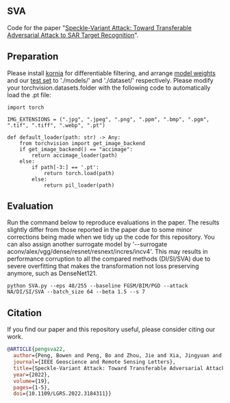 ## SVA
Code for the paper "[Speckle-Variant Attack: Toward Transferable Adversarial Attack to SAR Target Recognition](https://ieeexplore.ieee.org/abstract/document/9800917)".

## Preparation
Please install [kornia](https://kornia.readthedocs.io/en/latest/) for differentiable filtering, and arrange [model weights](https://pan.baidu.com/s/1-r-GBiH8jM-mAoAD-mJmYQ?pwd=5631) and our [test set](https://pan.baidu.com/s/1nZ1oZk3xYpDLdAEY0_gYvg?pwd=5631) to './models/' and './dataset/' respectively. Please modify your torchvision.datasets.folder with the following code to automatically load the .pt file:

```
import torch

IMG_EXTENSIONS = (".jpg", ".jpeg", ".png", ".ppm", ".bmp", ".pgm", ".tif", ".tiff", ".webp", ".pt")

def default_loader(path: str) -> Any:
    from torchvision import get_image_backend
    if get_image_backend() == "accimage":
        return accimage_loader(path)
    else:
        if path[-3:] == '.pt':
            return torch.load(path)
        else:
            return pil_loader(path)
```

## Evaluation
Run the command below to reproduce evaluations in the paper. The results slightly differ from those reported in the paper due to some minor corrections being made when we tidy up the code for this repository. 
You can also assign another surrogate model by '--surrogate aconv/alex/vgg/dense/resnet/resnext/incres/incv4'. 
This may results in performance corruption to all the compared methods (DI/SI/SVA) due to severe overfitting that makes the transformation not loss preserving anymore, such as DenseNet121. 


```
python SVA.py --eps 48/255 --baseline FGSM/BIM/PGD --attack NA/DI/SI/SVA --batch_size 64 --beta 1.5 --s 7
```


## Citation
If you find our paper and this repository useful, please consider citing our work.
```bibtex
@ARTICLE{pengsva22,
  author={Peng, Bowen and Peng, Bo and Zhou, Jie and Xia, Jingyuan and Liu, Li},
  journal={IEEE Geoscience and Remote Sensing Letters}, 
  title={Speckle-Variant Attack: Toward Transferable Adversarial Attack to SAR Target Recognition}, 
  year={2022},
  volume={19},
  pages={1-5},
  doi={10.1109/LGRS.2022.3184311}}
```
